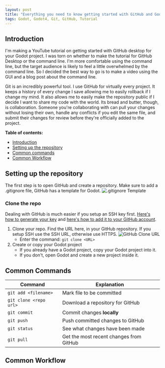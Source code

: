 ```yaml
---
layout: post
title: "Everything you need to know getting started with GitHub and Godot"
tags: Godot, Godot4, Git, GitHub, Tutorial
---
```


## Introduction

I'm making a YouTube tutorial on getting started with GitHub desktop for your Godot project. I was torn on whether to make the tutorial for GitHub Desktop or the command line. I'm more comfortable using the command line, but the target audience is likely to feel a little overwhelmed by the command line. So I decided the best way to go is to make a video using the GUI and a blog post about the command line.

Git is an incredibly powerful tool. I use GitHub for virtually every project. It keeps a history of every change I save allowing me to easily rollback if I change my mind. It also allows me to easily make the repository public if I decide I want to share my code with the world. Its bread and butter, though, is collaboration. Someone you're collaborating with can pull your changes without losing their own, handle any conflicts if you edit the same file, and submit their changes for review before they're officially added to the project.


 **Table of contents:**
 - [Introduction](#introduction)
 - [Setting up the repository](#setting-up-the-repository)
 - [Common commands](#common-commands)
 - [Common Workflow](#common-workflow)


## Setting up the repository

The first step is to open GitHub and create a repository. Make sure to add a .gitignore file, GitHub has a template for Godot.
![.gitignore Template]({{site.baseurl}}/_images/GitHub-.gitignore-Template.png)

### Clone the repo
Dealing with GitHub is much easier if you setup an SSH key first. [Here's how to generate your key](https://docs.github.com/en/authentication/connecting-to-github-with-ssh/generating-a-new-ssh-key-and-adding-it-to-the-ssh-agent) and [here's how to add it to your GitHub account](https://docs.github.com/en/authentication/connecting-to-github-with-ssh/adding-a-new-ssh-key-to-your-github-account).

1. Clone your repo. Find the URL here, in your GitHub repository. If you setup SSH use the SSH URL, otherwise use HTTPS.
![GitHub Clone URL]({{site.baseurl}}/_images/GitHubCloneURL.png)
    * Enter the command: `git clone <URL>`
2. Create or copy your Godot project 
    * If you already have a Godot project, copy your Godot project into it.
    * If you don't, open Godot and create a new project inside it.

## Common Commands

| Command | Explanation |
| -------- | ------- |
| `git add <filename>` | Mark file to be committed  |
| `git clone <repo url>` | Download a repository for GitHub |
| `git commit` | Commit changes **locally** |
| `git push` | Push committed changes to GitHub |
| `git status` | See what changes have been made |
| `git pull` | Get the most recent changes from GitHub |

## Common Workflow


